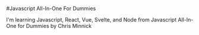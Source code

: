 #Javascript All-In-One For Dummies

I'm learning Javascript, React, Vue, Svelte, and Node
from Javascript All-In-One for Dummies by Chris Minnick
